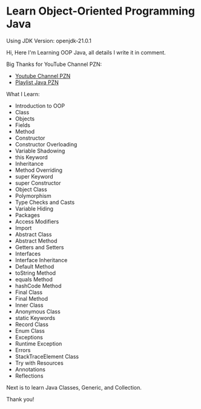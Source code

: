 # Learn Object-Oriented Programming Java

Using JDK Version: openjdk-21.0.1

Hi, Here I'm Learning OOP Java, all details I write it in comment.

Big Thanks for YouTube Channel PZN:
- [Youtube Channel PZN](https://youtu.be/f3ZhNnvtV-w?feature=shared)
- [Playlist Java PZN](https://www.youtube.com/playlist?list=PL-CtdCApEFH-p_Q2GyK4K3ORoAT0Yt7CX)

What I Learn:
- Introduction to OOP
- Class
- Objects
- Fields
- Method
- Constructor
- Constructor Overloading
- Variable Shadowing
- this Keyword
- Inheritance
- Method Overriding
- super Keyword
- super Constructor
- Object Class
- Polymorphism
- Type Checks and Casts
- Variable Hiding
- Packages
- Access Modifiers
- Import
- Abstract Class
- Abstract Method
- Getters and Setters
- Interfaces
- Interface Inheritance
- Default Method
- toString Method
- equals Method
- hashCode Method
- Final Class
- Final Method
- Inner Class
- Anonymous Class
- static Keywords
- Record Class
- Enum Class
- Exceptions
- Runtime Exception
- Errors
- StackTraceElement Class
- Try with Resources
- Annotations
- Reflections

Next is to learn Java Classes, Generic, and Collection.

Thank you!